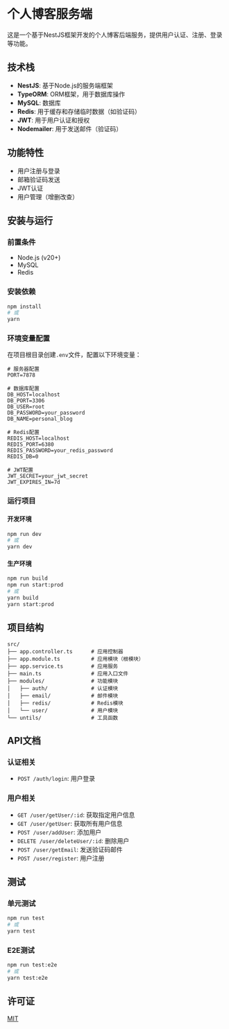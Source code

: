 # 个人博客服务端

这是一个基于NestJS框架开发的个人博客后端服务，提供用户认证、注册、登录等功能。

## 技术栈

- **NestJS**: 基于Node.js的服务端框架
- **TypeORM**: ORM框架，用于数据库操作
- **MySQL**: 数据库
- **Redis**: 用于缓存和存储临时数据（如验证码）
- **JWT**: 用于用户认证和授权
- **Nodemailer**: 用于发送邮件（验证码）

## 功能特性

- 用户注册与登录
- 邮箱验证码发送
- JWT认证
- 用户管理（增删改查）

## 安装与运行

### 前置条件

- Node.js (v20+)
- MySQL
- Redis

### 安装依赖

```bash
npm install
# 或
yarn
```

### 环境变量配置

在项目根目录创建`.env`文件，配置以下环境变量：

```
# 服务器配置
PORT=7878

# 数据库配置
DB_HOST=localhost
DB_PORT=3306
DB_USER=root
DB_PASSWORD=your_password
DB_NAME=personal_blog

# Redis配置
REDIS_HOST=localhost
REDIS_PORT=6380
REDIS_PASSWORD=your_redis_password
REDIS_DB=0

# JWT配置
JWT_SECRET=your_jwt_secret
JWT_EXPIRES_IN=7d
```

### 运行项目

#### 开发环境

```bash
npm run dev
# 或
yarn dev
```

#### 生产环境

```bash
npm run build
npm run start:prod
# 或
yarn build
yarn start:prod
```

## 项目结构

```
src/
├── app.controller.ts      # 应用控制器
├── app.module.ts          # 应用模块（根模块）
├── app.service.ts         # 应用服务
├── main.ts                # 应用入口文件
├── modules/               # 功能模块
│   ├── auth/              # 认证模块
│   ├── email/             # 邮件模块
│   ├── redis/             # Redis模块
│   └── user/              # 用户模块
└── untils/                # 工具函数
```

## API文档

### 认证相关

- `POST /auth/login`: 用户登录

### 用户相关

- `GET /user/getUser/:id`: 获取指定用户信息
- `GET /user/getUser`: 获取所有用户信息
- `POST /user/addUser`: 添加用户
- `DELETE /user/deleteUser/:id`: 删除用户
- `POST /user/getEmail`: 发送验证码邮件
- `POST /user/register`: 用户注册

## 测试

### 单元测试

```bash
npm run test
# 或
yarn test
```

### E2E测试

```bash
npm run test:e2e
# 或
yarn test:e2e
```

## 许可证

[MIT](LICENSE)
